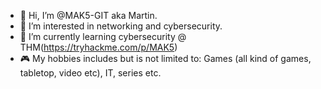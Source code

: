 - 👋 Hi, I’m @MAK5-GIT aka Martin.
- 👀 I’m interested in networking and cybersecurity.
- 🌱 I’m currently learning cybersecurity @ THM(https://tryhackme.com/p/MAK5)
- :video_game: My hobbies includes but is not limited to: Games (all kind of games, tabletop, video etc), IT, series etc.
